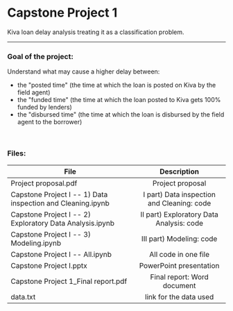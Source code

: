 # Capstone Project 1
Kiva loan delay analysis treating it as a classification problem.

---
### Goal of the project:
Understand what may cause a higher delay between:
* the "posted time" (the time at which the loan is posted on Kiva by the field agent)
* the "funded time" (the time at which the loan posted to Kiva gets 100% funded by lenders)
* the "disbursed time" (the time at which the loan is disbursed by the field agent to the borrower)

<br>

### Files:

| File                                                         |    Description                                   |
| ------------------------------------------------------------ | :----------------------------------------------: |
| Project proposal.pdf                                         |       Project proposal                           |
| Capstone Project I -- 1) Data inspection and Cleaning.ipynb  |       I part) Data inspection and Cleaning: code |
| Capstone Project I -- 2) Exploratory Data Analysis.ipynb     |       II part) Exploratory Data Analysis: code   |
| Capstone Project I -- 3) Modeling.ipynb                      |       III part) Modeling: code                   |
| Capstone Project I -- All.ipynb                              |       All code in one file                       |
| Capstone Project I.pptx                                      |       PowerPoint presentation                    |
| Capstone Project 1_Final report.pdf                          |       Final report: Word document                |
| data.txt                                                     |       link for the data used                     |
